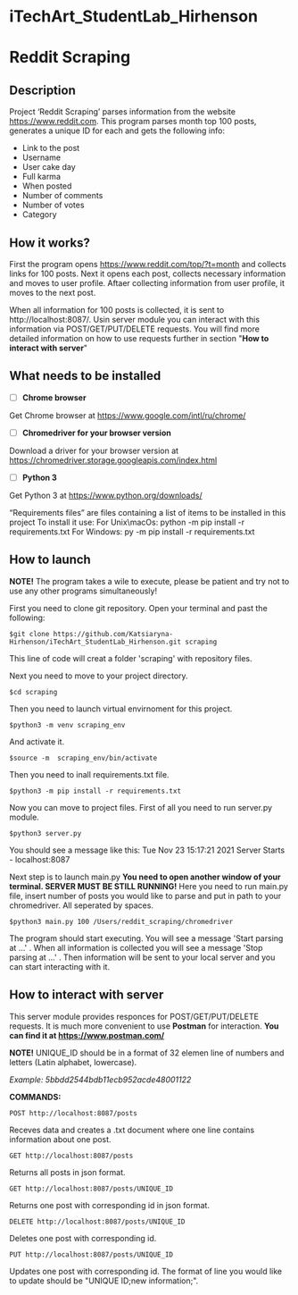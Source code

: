 
# iTechArt_StudentLab_Hirhenson
# Reddit Scraping

## Description

Project ‘Reddit Scraping’ parses information from the website https://www.reddit.com.
This program parses month top 100 posts, generates a unique ID for each and gets the following info:
- Link to the post
- Username
- User cake day
- Full karma
- When posted
- Number of comments
- Number of votes
- Category

## How it works?

First the program opens https://www.reddit.com/top/?t=month and collects links for 100 posts.
Next it opens each post, collects necessary information and moves to user profile.
Aftaer collecting information from user profile, it moves to the next post.

When all information for 100 posts is collected, it is sent to http://localhost:8087/.
Usin server module you can interact with this information via POST/GET/PUT/DELETE requests. 
You will find more detailed information on how to use requests further in section "**How to interact with server**"

## What needs to be installed

 - [ ] **Chrome browser**

 Get Chrome browser at https://www.google.com/intl/ru/chrome/
 - [ ] **Chromedriver for your browser version**
 
 
Download a driver for your browser version at https://chromedriver.storage.googleapis.com/index.html
 - [ ] **Python 3**

Get Python 3 at https://www.python.org/downloads/




“Requirements files” are files containing a list of items to be installed in this project
To install it use:
For Unix\macOs: python -m pip install -r requirements.txt
For Windows: py -m pip install -r requirements.txt

## How to launch

**NOTE!** The program takes a wile to execute, please be patient and try not to use any other programs simultaneously!

First you need to clone git repository.
Open your terminal and past the following:

    $git clone https://github.com/Katsiaryna-Hirhenson/iTechArt_StudentLab_Hirhenson.git scraping
This line of code will creat a folder 'scraping' with repository files.

Next you need to move to your project directory.

    $cd scraping

Then you need to launch virtual envirnoment for this project.

    $python3 -m venv scraping_env
And activate it.

    $source -m  scraping_env/bin/activate
Then you need to inall requirements.txt file.

    $python3 -m pip install -r requirements.txt
Now you can move to project files.
First of all you need to run server.py module.

    $python3 server.py

You should see a message like this: Tue Nov 23 15:17:21 2021 Server Starts - localhost:8087

Next step is to launch main.py
**You need to open another window of your terminal. 
SERVER MUST BE STILL RUNNING!**
Here you need to run main.py file, insert number of posts you would like to parse and put in path to your chromedriver. All seperated by spaces.

    $python3 main.py 100 /Users/reddit_scraping/chromedriver


The program should start executing. You will see a message 'Start parsing at ...' .
When all information is collected you will see a message 'Stop parsing at ...' .
Then information will be sent to your local server and you can start interacting with it. 

## How to interact with server

This server module provides responces for POST/GET/PUT/DELETE requests.
It is much more convenient to use **Postman** for interaction.
**You can find it at https://www.postman.com/**

**NOTE!** UNIQUE_ID should be in a format of 32 elemen line of numbers and letters (Latin alphabet, lowercase).

*Example: 5bbdd2544bdb11ecb952acde48001122*

**COMMANDS:**

    POST http://localhost:8087/posts

Receves data and creates a .txt document where one line contains information about one post.

    GET http://localhost:8087/posts

Returns all posts in json format.

    GET http://localhost:8087/posts/UNIQUE_ID

Returns one post with corresponding id in json format.

    DELETE http://localhost:8087/posts/UNIQUE_ID
    
Deletes one post with corresponding id.

    PUT http://localhost:8087/posts/UNIQUE_ID

Updates one post with corresponding id.
The format of line you would like to update should be "UNIQUE ID;new information;".
